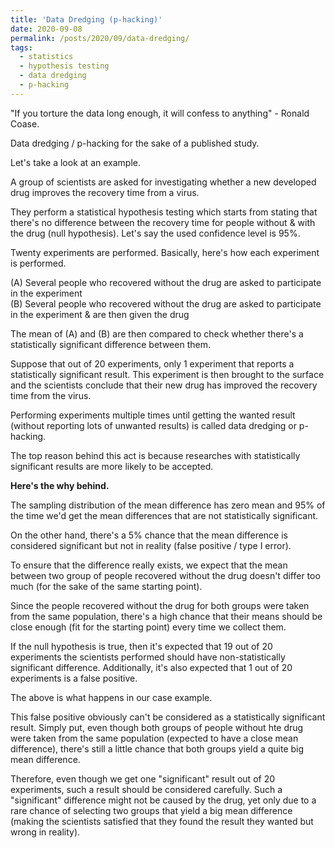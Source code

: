 ```yaml
---
title: 'Data Dredging (p-hacking)'
date: 2020-09-08
permalink: /posts/2020/09/data-dredging/
tags:
  - statistics
  - hypothesis testing
  - data dredging
  - p-hacking
---
```


"If you torture the data long enough, it will confess to anything" - Ronald Coase.

Data dredging / p-hacking for the sake of a published study.

Let's take a look at an example.

A group of scientists are asked for investigating whether a new developed drug improves the recovery time from a virus.

They perform a statistical hypothesis testing which starts from stating that there's no difference between the recovery time for people without & with the drug (null hypothesis). Let's say the used confidence level is 95%.

Twenty experiments are performed. Basically, here's how each experiment is performed.

(A) Several people who recovered without the drug are asked to participate in the experiment<br/>
(B) Several people who recovered without the drug are asked to participate in the experiment & are then given the drug

The mean of (A) and (B) are then compared to check whether there's a statistically significant difference between them.

Suppose that out of 20 experiments, only 1 experiment that reports a statistically significant result. This experiment is then brought to the surface and the scientists conclude that their new drug has improved the recovery time from the virus.

Performing experiments multiple times until getting the wanted result (without reporting lots of unwanted results) is called data dredging or p-hacking.

The top reason behind this act is because researches with statistically significant results are more likely to be accepted.

<b>Here's the why behind.</b>

The sampling distribution of the mean difference has zero mean and 95% of the time we'd get the mean differences that are not statistically significant.

On the other hand, there's a 5% chance that the mean difference is considered significant but not in reality (false positive / type I error).

To ensure that the difference really exists, we expect that the mean between two group of people recovered without the drug doesn't differ too much (for the sake of the same starting point).

Since the people recovered without the drug for both groups were taken from the same population, there's a high chance that their means should be close enough (fit for the starting point) every time we collect them.

If the null hypothesis is true, then it's expected that 19 out of 20 experiments the scientists performed should have non-statistically significant difference. Additionally, it's also expected that 1 out of 20 experiments is a false positive.

The above is what happens in our case example.

This false positive obviously can't be considered as a statistically significant result. Simply put, even though both groups of people without hte drug were taken from the same population (expected to have a close mean difference), there's still a little chance that both groups yield a quite big mean difference.

Therefore, even though we get one "significant" result out of 20 experiments, such a result should be considered carefully. Such a "significant" difference might not be caused by the drug, yet only due to a rare chance of selecting two groups that yield a big mean difference (making the scientists satisfied that they found the result they wanted but wrong in reality).
